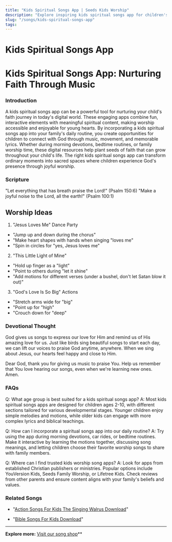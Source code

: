 ```yaml
---
title: "Kids Spiritual Songs App | Seeds Kids Worship"
description: "Explore inspiring kids spiritual songs app for children's worship and faith development. Biblical music resources for families and ministry."
slug: "/songs/kids-spiritual-songs-app"
tags:
---
```


# Kids Spiritual Songs App

# Kids Spiritual Songs App: Nurturing Faith Through Music

### Introduction
A kids spiritual songs app can be a powerful tool for nurturing your child's faith journey in today's digital world. These engaging apps combine fun, interactive elements with meaningful spiritual content, making worship accessible and enjoyable for young hearts. By incorporating a kids spiritual songs app into your family's daily routine, you create opportunities for children to connect with God through music, movement, and memorable lyrics. Whether during morning devotions, bedtime routines, or family worship time, these digital resources help plant seeds of faith that can grow throughout your child's life. The right kids spiritual songs app can transform ordinary moments into sacred spaces where children experience God's presence through joyful worship.

### Scripture
"Let everything that has breath praise the Lord!" (Psalm 150:6)
"Make a joyful noise to the Lord, all the earth!" (Psalm 100:1)

## Worship Ideas
1. "Jesus Loves Me" Dance Party
- "Jump up and down during the chorus"
- "Make heart shapes with hands when singing "loves me"
- "Spin in circles for "yes, Jesus loves me"

2. "This Little Light of Mine"
- "Hold up finger as a "light"
- "Point to others during "let it shine"
- "Add motions for different verses (under a bushel, don't let Satan blow it out)"

3. "God's Love Is So Big" Actions
- "Stretch arms wide for "big"
- "Point up for "high"
- "Crouch down for "deep"

### Devotional Thought
God gives us songs to express our love for Him and remind us of His amazing love for us. Just like birds sing beautiful songs to start each day, we can lift our voices to praise God anytime, anywhere. When we sing about Jesus, our hearts feel happy and close to Him.

Dear God, thank you for giving us music to praise You. Help us remember that You love hearing our songs, even when we're learning new ones. Amen.

### FAQs

Q: What age group is best suited for a kids spiritual songs app?
A: Most kids spiritual songs apps are designed for children ages 2-10, with different sections tailored for various developmental stages. Younger children enjoy simple melodies and motions, while older kids can engage with more complex lyrics and biblical teachings.

Q: How can I incorporate a spiritual songs app into our daily routine?
A: Try using the app during morning devotions, car rides, or bedtime routines. Make it interactive by learning the motions together, discussing song meanings, and letting children choose their favorite worship songs to share with family members.

Q: Where can I find trusted kids worship song apps?
A: Look for apps from established Christian publishers or ministries. Popular options include YouVersion Kids, Seeds Family Worship, or Lifetree Kids. Check reviews from other parents and ensure content aligns with your family's beliefs and values.

### Related Songs

- "[Action Songs For Kids The Singing Walrus Download](/songs/action-songs-for-kids-the-singing-walrus-download/)"

- "[Bible Songs For Kids Download](/songs/bible-songs-for-kids-download/)"

---

**Explore more:** [Visit our song shop](https://seedskidsworship.com/shop)**

<!-- Schema Markup -->
<script type="application/ld+json">
{
  "@context": "https://schema.org",
  "@type": "MusicRecording",
  "name": "Kids Spiritual Songs App",
  "byArtist": {
    "@type": "MusicGroup",
    "name": "Seeds Kids Worship"
  },
  "isFamilyFriendly": true,
  "url": "https://seedskidsworship.com/songs/kids-spiritual-songs-app/"
}
</script>